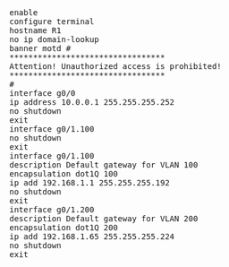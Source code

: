 
<pre>
enable
configure terminal
hostname R1
no ip domain-lookup
banner motd #
*********************************
Attention! Unauthorized access is prohibited!
*********************************
#
interface g0/0
ip address 10.0.0.1 255.255.255.252
no shutdown
exit
interface g0/1.100
no shutdown
exit
interface g0/1.100
description Default gateway for VLAN 100
encapsulation dot1Q 100
ip add 192.168.1.1 255.255.255.192
no shutdown
exit
interface g0/1.200
description Default gateway for VLAN 200
encapsulation dot1Q 200
ip add 192.168.1.65 255.255.255.224
no shutdown
exit


</pre>   
